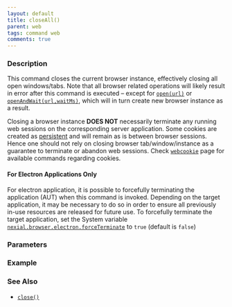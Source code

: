 ```yaml
---
layout: default
title: closeAll()
parent: web
tags: command web
comments: true
---
```


### Description
This command closes the current browser instance, effectively closing all open windows/tabs.  Note that all browser 
related operations will likely result in error after this command is executed – except for [`open(url)`](open(url)) 
or [`openAndWait(url,waitMs)`](openAndWait(url,waitMs)), which will in turn create new browser instance as a result.

Closing a browser instance **DOES NOT** necessarily terminate any running web sessions on the corresponding server 
application.  Some cookies are created as 
<a href="http://www.webopedia.com/TERM/P/persistent_cookie.html" class="external-link" target="_nexial_target">persistent</a> 
and will remain as is between browser sessions.  Hence one should not rely on closing browser tab/window/instance as 
a guarantee to terminate or abandon web sessions.  Check [`webcookie`](../webcookie) page for available commands 
regarding cookies.


#### For Electron Applications Only
For electron application, it is possible to forcefully terminating the application (AUT) when this command is invoked.
Depending on the target application, it may be necessary to do so in order to ensure all previously in-use resources
are released for future use. To forcefully terminate the target application, set the System variable
[`nexial.browser.electron.forceTerminate`](../../systemvars/index#nexial.browser.electron.forceTerminate) to `true` 
(default is `false`)


### Parameters


### Example


### See Also
- [`close()`](close())